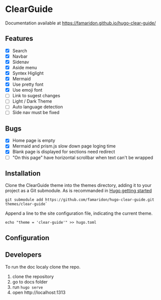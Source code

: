 # ClearGuide
Documentation available at https://famaridon.github.io/hugo-clear-guide/
## Features

* [x] Search
* [x] Navbar
* [x] Sidenav
* [x] Aside menu
* [x] Syntex Higlight
* [x] Mermaid
* [x] Use pretty font
* [x] Use emoji font
* [ ] Link to sugest changes
* [ ] Light / Dark Theme
* [ ] Auto language detection
* [ ] Side nav must be fixed
  
## Bugs

* [x] Home page is empty
* [x] Mermaid and prism.js slow down page loging time
* [x] Blank page is displayed for sections need redirect
* [ ] "On this page" have horizontal scrollbar when text can't be wrapped

## Installation
Clone the ClearGuide theme into the themes directory, adding it to your project as a Git submodule. As is recommanded in [Hugo getting started](https://gohugo.io/getting-started/quick-start/)

```
git submodule add https://github.com/famaridon/hugo-clear-guide.git themes/clear-guide`
```

Append a line to the site configuration file, indicating the current theme.

```
echo "theme = 'clear-guide'" >> hugo.toml
```

## Configuration

## Developers

To run the doc localy clone the repo.

1. clone the repository
2. go to docs folder
3. run ```hugo serve```
4. open http://localhost:1313
